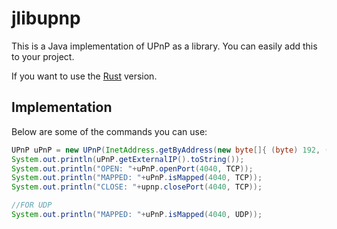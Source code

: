 jlibupnp
=====

This is a Java implementation of UPnP as a library. You can easily add this to your project.

If you want to use the [Rust](https://github.com/octorrent/rlibupnp) version.

Implementation
-----
Below are some of the commands you can use:

```java
UPnP uPnP = new UPnP(InetAddress.getByAddress(new byte[]{ (byte) 192, (byte) 168, 0, (byte) 129 }));
System.out.println(uPnP.getExternalIP().toString());
System.out.println("OPEN: "+uPnP.openPort(4040, TCP));
System.out.println("MAPPED: "+uPnP.isMapped(4040, TCP));
System.out.println("CLOSE: "+upnp.closePort(4040, TCP));

//FOR UDP
System.out.println("MAPPED: "+uPnP.isMapped(4040, UDP));
```
